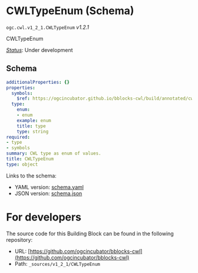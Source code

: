 
# CWLTypeEnum (Schema)

`ogc.cwl.v1_2_1.CWLTypeEnum` *v1.2.1*

CWLTypeEnum

[*Status*](http://www.opengis.net/def/status): Under development

## Schema

```yaml
additionalProperties: {}
properties:
  symbols:
    $ref: https://ogcincubator.github.io/bblocks-cwl/build/annotated/cwl/v1_2_1/CWLTypeSymbols/schema.yaml
  type:
    enum:
    - enum
    example: enum
    title: type
    type: string
required:
- type
- symbols
summary: CWL type as enum of values.
title: CWLTypeEnum
type: object

```

Links to the schema:

* YAML version: [schema.yaml](https://ogcincubator.github.io/bblocks-cwl/build/annotated/cwl/v1_2_1/CWLTypeEnum/schema.json)
* JSON version: [schema.json](https://ogcincubator.github.io/bblocks-cwl/build/annotated/cwl/v1_2_1/CWLTypeEnum/schema.yaml)


# For developers

The source code for this Building Block can be found in the following repository:

* URL: [https://github.com/ogcincubator/bblocks-cwl](https://github.com/ogcincubator/bblocks-cwl)
* Path: `_sources/v1_2_1/CWLTypeEnum`

